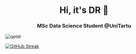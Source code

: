 <h1 align="center">Hi, it's DR 👋</h1>
<center>
<h3 align="center">MSc Data Science Student @UniTartu</h3>
</center>

<p align="left"> <img src="https://komarev.com/ghpvc/?username=qetdr&color=blue" alt="qetdr" /> </p>


<!--
**qetdr/qetdr** is a ✨ _special_ ✨ repository because its `README.md` (this file) appears on your GitHub profile.

Here are some ideas to get you started:

- 🔭 I’m currently working on ...
- 🌱 I’m currently learning ...
- 👯 I’m looking to collaborate on ...
- 🤔 I’m looking for help with ...
- 💬 Ask me about ...
- 📫 How to reach me: ...
- 😄 Pronouns: ...
- ⚡ Fun fact: ...
https://www.sitepoint.com/github-profile-readme/
-->

[![GitHub Streak](http://github-readme-streak-stats.herokuapp.com?user=qetdr&mode=weekly)](https://git.io/streak-stats)

